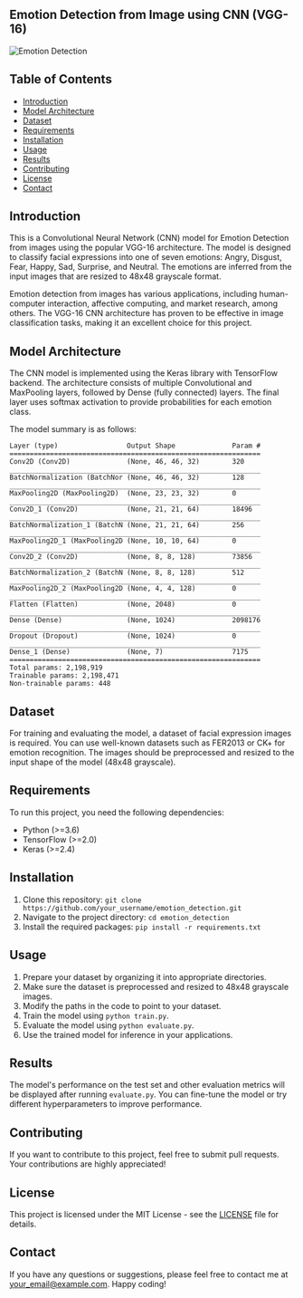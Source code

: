 ## Emotion Detection from Image using CNN (VGG-16)

![Emotion Detection](emotiondetection.png)


## Table of Contents
- [Introduction](#introduction)
- [Model Architecture](#model-architecture)
- [Dataset](#dataset)
- [Requirements](#requirements)
- [Installation](#installation)
- [Usage](#usage)
- [Results](#results)
- [Contributing](#contributing)
- [License](#license)
- [Contact](#contact)

## Introduction

This is a Convolutional Neural Network (CNN) model for Emotion Detection from images using the popular VGG-16 architecture. The model is designed to classify facial expressions into one of seven emotions: Angry, Disgust, Fear, Happy, Sad, Surprise, and Neutral. The emotions are inferred from the input images that are resized to 48x48 grayscale format.

Emotion detection from images has various applications, including human-computer interaction, affective computing, and market research, among others. The VGG-16 CNN architecture has proven to be effective in image classification tasks, making it an excellent choice for this project.

## Model Architecture

The CNN model is implemented using the Keras library with TensorFlow backend. The architecture consists of multiple Convolutional and MaxPooling layers, followed by Dense (fully connected) layers. The final layer uses softmax activation to provide probabilities for each emotion class.

The model summary is as follows:

```
Layer (type)                 Output Shape              Param #
==============================================================
Conv2D (Conv2D)              (None, 46, 46, 32)        320
______________________________________________________________
BatchNormalization (BatchNor (None, 46, 46, 32)        128
______________________________________________________________
MaxPooling2D (MaxPooling2D)  (None, 23, 23, 32)        0
______________________________________________________________
Conv2D_1 (Conv2D)            (None, 21, 21, 64)        18496
______________________________________________________________
BatchNormalization_1 (BatchN (None, 21, 21, 64)        256
______________________________________________________________
MaxPooling2D_1 (MaxPooling2D (None, 10, 10, 64)        0
______________________________________________________________
Conv2D_2 (Conv2D)            (None, 8, 8, 128)         73856
______________________________________________________________
BatchNormalization_2 (BatchN (None, 8, 8, 128)         512
______________________________________________________________
MaxPooling2D_2 (MaxPooling2D (None, 4, 4, 128)         0
______________________________________________________________
Flatten (Flatten)            (None, 2048)              0
______________________________________________________________
Dense (Dense)                (None, 1024)              2098176
______________________________________________________________
Dropout (Dropout)            (None, 1024)              0
______________________________________________________________
Dense_1 (Dense)              (None, 7)                 7175
==============================================================
Total params: 2,198,919
Trainable params: 2,198,471
Non-trainable params: 448
```

## Dataset

For training and evaluating the model, a dataset of facial expression images is required. You can use well-known datasets such as FER2013 or CK+ for emotion recognition. The images should be preprocessed and resized to the input shape of the model (48x48 grayscale).

## Requirements

To run this project, you need the following dependencies:

- Python (>=3.6)
- TensorFlow (>=2.0)
- Keras (>=2.4)

## Installation

1. Clone this repository: `git clone https://github.com/your_username/emotion_detection.git`
2. Navigate to the project directory: `cd emotion_detection`
3. Install the required packages: `pip install -r requirements.txt`

## Usage

1. Prepare your dataset by organizing it into appropriate directories.
2. Make sure the dataset is preprocessed and resized to 48x48 grayscale images.
3. Modify the paths in the code to point to your dataset.
4. Train the model using `python train.py`.
5. Evaluate the model using `python evaluate.py`.
6. Use the trained model for inference in your applications.

## Results

The model's performance on the test set and other evaluation metrics will be displayed after running `evaluate.py`. You can fine-tune the model or try different hyperparameters to improve performance.

## Contributing

If you want to contribute to this project, feel free to submit pull requests. Your contributions are highly appreciated!

## License

This project is licensed under the MIT License - see the [LICENSE](LICENSE) file for details.

## Contact

If you have any questions or suggestions, please feel free to contact me at [your_email@example.com](mailto:your_email@example.com). Happy coding!
